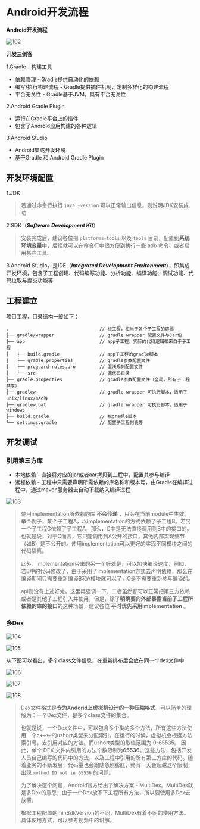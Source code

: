 # Android开发流程

**Android开发流程**

![102](https://github.com/winfredzen/Android-Basic/blob/master/%E8%BF%9B%E9%98%B6/image/102.png)

**开发三剑客**

1.Gradle - 构建工具

+ 依赖管理 - Gradle提供自动化的依赖
+ 编写/执行构建流程 - Gradle提供插件机制，定制多样化的构建流程
+ 平台无关性 - Gradle基于JVM，具有平台无关性

2.Android Gradle Plugin

+ 运行在Gradle平台上的插件
+ 包含了Android应用构建的各种逻辑

3.Android Studio

+ Android集成开发环境
+ 基于Gradle 和  Android Gradle Plugin



## 开发环境配置

1.JDK

> 若通过命令行执行 `java -version` 可以正常输出信息，则说明JDK安装成功

2.SDK（***Software Development Kit***）

> 安装完成后，建议各位把 `platforms-tools` 以及 `tools` 目录，配置到**系统环境变量**中，后续就可以在命令行中很方便到执行一些 adb 命令、或者启用某些工具。

3.Android Studio，是IDE（***Integrated Development Environment***），即集成开发环境，包含了工程创建、代码编写功能、分析功能、编译功能、调试功能、代码拉取与提交功能等



## 工程建立

项目工程，目录结构一般如下：

```
.                                  // 根工程，相当于各个子工程的容器
├── gradle/wrapper                 // gradle wrapper 配置文件与Jar包
├── app                            // app子工程，实际的代码逻辑都来自于子工程
│   ├── build.gradle               // app子工程的gradle脚本
│   ├── gradle.properties          // gradle参数配置文件
│   ├── proguard-rules.pro         // 混淆规则配置文件
│   └── src                        // 源代码目录 
├── gradle.properties              // gradle参数配置文件（全局，所有子工程共享） 
├── gradlew                        // gradle wrapper 可执行脚本，适用于 unix/linux/mac等
├── gradlew.bat                    // gradle wrapper 可执行脚本，适用于 windows
├── build.gradle                   // 根gradle脚本  
└── settings.gradle                // 配置子工程列表等

```



## 开发调试



### 引用第三方库

- 本地依赖 - 直接将对应的jar或者aar拷贝到工程中，配置其参与编译
- 远程依赖 - 工程中只需要声明所需依赖的库名称和版本号，由Gradle在编译过程中，通过maven服务器去自动下载纳入编译过程

![103](https://github.com/winfredzen/Android-Basic/blob/master/%E8%BF%9B%E9%98%B6/image/103.png)



> 使用implementation所依赖的库 **不会传递** ，只会在当前module中生效。举个例子，某个子工程A，以implementation的方式依赖了子工程B。若另一个子工程C依赖了子工程A，那么，C中是无法直接调用到B中的接口的。也就是说，对于C而言，它只能调用到A公开的接口，其他内部实现细节（如B）是不公开的。使用implementation可以更好的实现不同模块之间的代码隔离。
>
> 此外，implementation带来的另一个好处是，可以加快编译速度，例如，若B中的代码修改了，由于采用了implementation方式去声明依赖，那么在编译期间只需要重新编译B和A模块就可以了，C是不需要重新参与编译的。
>
> api则没有上述好处。这里再强调一下，二者虽然都可以正常把第三方依赖或者是其他子工程引入并使用，但是，除了**明确要向外部暴露当前子工程所依赖的库的接口**的这种场景，建议各位 **平时优先采用implementation** 。



### 多Dex

![104](https://github.com/winfredzen/Android-Basic/blob/master/%E8%BF%9B%E9%98%B6/image/104.png)

![105](https://github.com/winfredzen/Android-Basic/blob/master/%E8%BF%9B%E9%98%B6/image/105.png)

从下图可以看出，多个class文件信息，在重新排布后会放在同一个dex文件中

![106](https://github.com/winfredzen/Android-Basic/blob/master/%E8%BF%9B%E9%98%B6/image/106.png)

![107](https://github.com/winfredzen/Android-Basic/blob/master/%E8%BF%9B%E9%98%B6/image/107.png)

![108](https://github.com/winfredzen/Android-Basic/blob/master/%E8%BF%9B%E9%98%B6/image/108.png)

> Dex文件格式是**专为Andorid上虚拟机设计的一种压缩格式**。可以简单的理解为：一个Dex文件，是多个class文件的集合。
>
> 也就是说，一个Dex文件中，可以包含多个类的多个方法，所有这些方法使用一个c++中的ushort类型来分配索引，在运行的时候，虚拟机会根据方法索引号，去引用对应的方法。而ushort类型的取值范围为 0-65535。
> 因此，单个 DEX 文件内引用的方法个数限制为**65536**。这些方法，包括开发人员自己编写的代码中的方法，以及工程中引用的所有第三方库的代码。随着业务的不断发展，代码量也会跟随急剧膨胀，终有一天会超越这个限制，出现 `method ID not in 65536` 的问题。
>
> 为了解决这个问题，Android官方给出了解决方案 - MultiDex。MultiDex就是多Dex的意思，由于一个Dex放不下工程所有方法，所以要使用多Dex去放置。
>
> 根据工程配置的minSdkVersion的不同，MultiDex有着不同的使用方法。具体使用方式，可以参考视频中的讲解。









